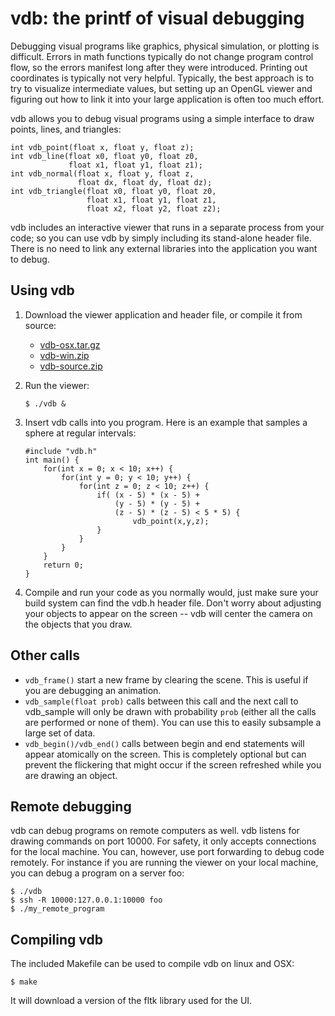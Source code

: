 vdb: the printf of visual debugging
===================================

Debugging visual programs like graphics, physical simulation, or
plotting is difficult. Errors in math functions typically do not change
program control flow, so the errors manifest long after they were
introduced. Printing out coordinates is typically not very helpful.
Typically, the best approach is to try to visualize intermediate values,
but setting up an OpenGL viewer and figuring out how to link it into
your large application is often too much effort.

vdb allows you to debug visual programs using a simple interface to draw
points, lines, and triangles:


```
int vdb_point(float x, float y, float z);
int vdb_line(float x0, float y0, float z0, 
             float x1, float y1, float z1);
int vdb_normal(float x, float y, float z, 
               float dx, float dy, float dz);
int vdb_triangle(float x0, float y0, float z0,
                 float x1, float y1, float z1,
                 float x2, float y2, float z2);
```

vdb includes an interactive viewer that runs in a separate process from
your code; so you can use vdb by simply including its stand-alone header
file.  There is no need to link any external libraries into the
application you want to debug.

Using vdb 
---------

1. Download the viewer application and header file, or compile it from
source:

	* [vdb-osx.tar.gz](https://github.com/downloads/zdevito/vdb/vdb-osx.tar.gz)
	* [vdb-win.zip](https://github.com/downloads/zdevito/vdb/vdb-win.zip)
	* [vdb-source.zip](https://github.com/zdevito/vdb/zipball/master)

2. Run the viewer:
	
	```
	$ ./vdb &
	```

3. Insert vdb calls into you program. Here is an example that samples a
sphere at regular intervals:

	```
	#include "vdb.h"
	int main() {
		for(int x = 0; x < 10; x++) {
			for(int y = 0; y < 10; y++) {
				for(int z = 0; z < 10; z++) {
					if( (x - 5) * (x - 5) + 
						(y - 5) * (y - 5) + 
						(z - 5) * (z - 5) < 5 * 5) {
							vdb_point(x,y,z);
					}
				}
			}
		}
		return 0;
	}
	```

4. Compile and run your code as you normally would, just make sure your
build system can find the vdb.h header file. Don't worry about adjusting
your objects to appear on the screen -- vdb will center the camera on
the objects that you draw.

Other calls
-----------
* `vdb_frame()` start a new frame by clearing the scene. This is useful if you are debugging an animation.
* `vdb_sample(float prob)` calls between this call and the next call to vdb_sample will only be drawn with probability `prob` (either all the calls are performed or none of them). You can use this to easily subsample a large set of data.
* `vdb_begin()/vdb_end()` calls between begin and end statements will appear atomically on the screen. This is completely optional but can prevent the flickering that might occur if the screen refreshed while you are drawing an object.

Remote debugging
----------------
vdb can debug programs on remote computers as well. vdb listens for
drawing commands on port 10000. For safety, it only accepts connections
for the local machine. You can, however, use port forwarding to debug
code remotely. For instance if you are running the viewer on your local
machine, you can debug a program on a server foo:

```
$ ./vdb
$ ssh -R 10000:127.0.0.1:10000 foo
$ ./my_remote_program
```

Compiling vdb
-------------

The included Makefile can be used to compile vdb on linux and OSX:

```
$ make
```

It will download a version of the fltk library used for the UI.



